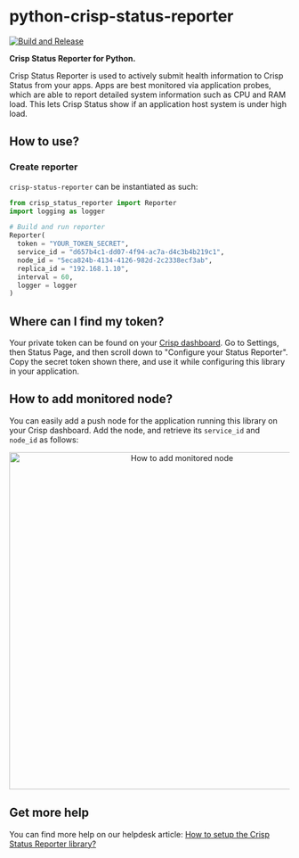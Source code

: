 # python-crisp-status-reporter

[![Build and Release](https://github.com/crisp-im/python-crisp-status-reporter/workflows/Build%20and%20Release/badge.svg)](https://github.com/crisp-im/python-crisp-status-reporter/actions?query=workflow%3A%22Build+and+Release%22)

**Crisp Status Reporter for Python.**

Crisp Status Reporter is used to actively submit health information to Crisp Status from your apps. Apps are best monitored via application probes, which are able to report detailed system information such as CPU and RAM load. This lets Crisp Status show if an application host system is under high load.

## How to use?

### Create reporter

`crisp-status-reporter` can be instantiated as such:

```python
from crisp_status_reporter import Reporter
import logging as logger

# Build and run reporter
Reporter(
  token = "YOUR_TOKEN_SECRET",
  service_id = "d657b4c1-dd07-4f94-ac7a-d4c3b4b219c1",
  node_id = "5eca824b-4134-4126-982d-2c2338ecf3ab",
  replica_id = "192.168.1.10",
  interval = 60,
  logger = logger
)
```

## Where can I find my token?

Your private token can be found on your [Crisp dashboard](https://app.crisp.chat/). Go to Settings, then Status Page, and then scroll down to "Configure your Status Reporter". Copy the secret token shown there, and use it while configuring this library in your application.

## How to add monitored node?

You can easily add a push node for the application running this library on your Crisp dashboard. Add the node, and retrieve its `service_id` and `node_id` as follows:

<p align="center">
  <img width="605" src="https://crisp-im.github.io/python-crisp-status-reporter/images/setup.gif" alt="How to add monitored node">
</p>

## Get more help

You can find more help on our helpdesk article: [How to setup the Crisp Status Reporter library?](https://help.crisp.chat/en/article/1koqk09/)

